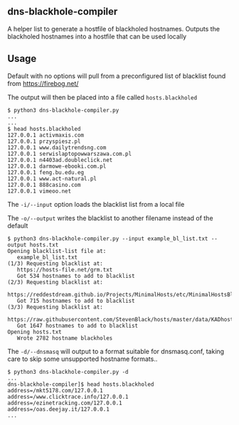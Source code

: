 ## dns-blackhole-compiler
A helper list to generate a hostfile of blackholed hostnames. Outputs the blackholed hostnames into a hostfile that can be used locally

## Usage

Default with no options will pull from a preconfigured list of blacklist found from https://firebog.net/

The output will then be placed into a file called `hosts.blackholed`
```
$ python3 dns-blackhole-compiler.py 
...
...
$ head hosts.blackholed
127.0.0.1 activmaxis.com
127.0.0.1 przyspiesz.pl
127.0.0.1 www.dailytrendsng.com
127.0.0.1 serwislaptopowwarszawa.com.pl
127.0.0.1 n4403ad.doubleclick.net
127.0.0.1 darmowe-ebooki.com.pl
127.0.0.1 feng.bu.edu.eg
127.0.0.1 www.act-natural.pl
127.0.0.1 888casino.com
127.0.0.1 vimeoo.net
```


The `-i/--input` option loads the blacklist list from a local file

 The `-o/--output` writes the blacklist to another filename instead of the default
```
$ python3 dns-blackhole-compiler.py --input example_bl_list.txt --output hosts.txt
Opening blacklist-list file at:
   example_bl_list.txt
(1/3) Requesting blacklist at:
   https://hosts-file.net/grm.txt
   Got 534 hostnames to add to blacklist
(2/3) Requesting blacklist at:
   https://reddestdream.github.io/Projects/MinimalHosts/etc/MinimalHostsBlocker/minimalhosts
   Got 715 hostnames to add to blacklist
(3/3) Requesting blacklist at:
   https://raw.githubusercontent.com/StevenBlack/hosts/master/data/KADhosts/hosts
   Got 1647 hostnames to add to blacklist
Opening hosts.txt
   Wrote 2782 hostname blackholes
```


The `-d/--dnsmasq` will output to a format suitable for dnsmasq.conf, taking care to skip some unsupported hostname formats..
```
$ python3 dns-blackhole-compiler.py -d
...
dns-blackhole-compiler]$ head hosts.blackholed 
address=/mkt5178.com/127.0.0.1
address=/www.clicktrace.info/127.0.0.1
address=/ezinetracking.com/127.0.0.1
address=/oas.deejay.it/127.0.0.1
...
```
